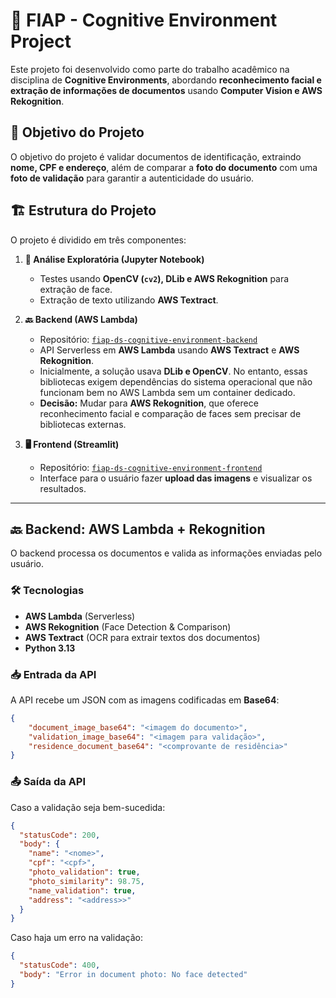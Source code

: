 # 🚀 FIAP - Cognitive Environment Project

Este projeto foi desenvolvido como parte do trabalho acadêmico na disciplina de **Cognitive Environments**, abordando **reconhecimento facial e extração de informações de documentos** usando **Computer Vision e AWS Rekognition**.

## 📌 Objetivo do Projeto
O objetivo do projeto é validar documentos de identificação, extraindo **nome, CPF e endereço**, além de comparar a **foto do documento** com uma **foto de validação** para garantir a autenticidade do usuário.

## 🏗️ Estrutura do Projeto

O projeto é dividido em três componentes:

1. **📓 Análise Exploratória (Jupyter Notebook)**
   - Testes usando **OpenCV (`cv2`), DLib e AWS Rekognition** para extração de face.
   - Extração de texto utilizando **AWS Textract**.

2. **🔙 Backend (AWS Lambda)**
   - Repositório: [`fiap-ds-cognitive-environment-backend`](#backend)
   - API Serverless em **AWS Lambda** usando **AWS Textract** e **AWS Rekognition**.
   - Inicialmente, a solução usava **DLib e OpenCV**. No entanto, essas bibliotecas exigem dependências do sistema operacional que não funcionam bem no AWS Lambda sem um container dedicado.
   - **Decisão:** Mudar para **AWS Rekognition**, que oferece reconhecimento facial e comparação de faces sem precisar de bibliotecas externas.

3. **🖥️ Frontend (Streamlit)**
   - Repositório: [`fiap-ds-cognitive-environment-frontend`](#frontend)
   - Interface para o usuário fazer **upload das imagens** e visualizar os resultados.

---

## 🔙 Backend: AWS Lambda + Rekognition

O backend processa os documentos e valida as informações enviadas pelo usuário.

### **🛠️ Tecnologias**
- **AWS Lambda** (Serverless)
- **AWS Rekognition** (Face Detection & Comparison)
- **AWS Textract** (OCR para extrair textos dos documentos)
- **Python 3.13**

### **📥 Entrada da API**
A API recebe um JSON com as imagens codificadas em **Base64**:

```json
{
    "document_image_base64": "<imagem do documento>",
    "validation_image_base64": "<imagem para validação>",
    "residence_document_base64": "<comprovante de residência>"
}
```

### **📤 Saída da API**
 
Caso a validação seja bem-sucedida:

```json
{
  "statusCode": 200,
  "body": {
    "name": "<nome>",
    "cpf": "<cpf>",
    "photo_validation": true,
    "photo_similarity": 98.75,
    "name_validation": true,
    "address": "<address>>"
  }
}
```

Caso haja um erro na validação:

```json
{
  "statusCode": 400,
  "body": "Error in document photo: No face detected"
}
```